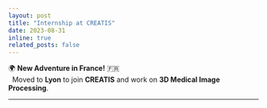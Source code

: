 ```yaml
---
layout: post
title: "Internship at CREATIS"
date: 2023-08-31
inline: true
related_posts: false
---
```


🌍 **New Adventure in France!** 🇫🇷  
&nbsp;
Moved to **Lyon** to join **CREATIS** and work on **3D Medical Image Processing**.  

***
